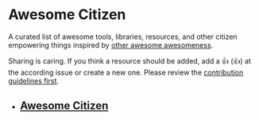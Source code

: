 # Awesome Citizen

A curated list of awesome tools, libraries, resources, and other citizen empowering things inspired by [other awesome awesomeness](https://github.com/bayandin/awesome-awesomeness#awesome-awesomeness). 

Sharing is caring. If you think a resource should be added, add a 👍 (:+1:) at the according issue or create a new one. Please review the [contribution guidelines first](CONTRIBUTING.md). 

* [Awesome Citizen](#awesome-citizen)
    - 

